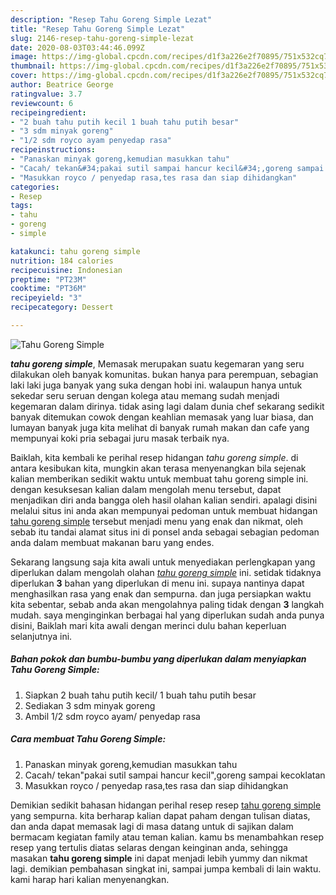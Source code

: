 ```yaml
---
description: "Resep Tahu Goreng Simple Lezat"
title: "Resep Tahu Goreng Simple Lezat"
slug: 2146-resep-tahu-goreng-simple-lezat
date: 2020-08-03T03:44:46.099Z
image: https://img-global.cpcdn.com/recipes/d1f3a226e2f70895/751x532cq70/tahu-goreng-simple-foto-resep-utama.jpg
thumbnail: https://img-global.cpcdn.com/recipes/d1f3a226e2f70895/751x532cq70/tahu-goreng-simple-foto-resep-utama.jpg
cover: https://img-global.cpcdn.com/recipes/d1f3a226e2f70895/751x532cq70/tahu-goreng-simple-foto-resep-utama.jpg
author: Beatrice George
ratingvalue: 3.7
reviewcount: 6
recipeingredient:
- "2 buah tahu putih kecil 1 buah tahu putih besar"
- "3 sdm minyak goreng"
- "1/2 sdm royco ayam penyedap rasa"
recipeinstructions:
- "Panaskan minyak goreng,kemudian masukkan tahu"
- "Cacah/ tekan&#34;pakai sutil sampai hancur kecil&#34;,goreng sampai kecoklatan"
- "Masukkan royco / penyedap rasa,tes rasa dan siap dihidangkan"
categories:
- Resep
tags:
- tahu
- goreng
- simple

katakunci: tahu goreng simple 
nutrition: 184 calories
recipecuisine: Indonesian
preptime: "PT23M"
cooktime: "PT36M"
recipeyield: "3"
recipecategory: Dessert

---
```



![Tahu Goreng Simple](https://img-global.cpcdn.com/recipes/d1f3a226e2f70895/751x532cq70/tahu-goreng-simple-foto-resep-utama.jpg)

<b><i>tahu goreng simple</i></b>, Memasak merupakan suatu kegemaran yang seru dilakukan oleh banyak komunitas. bukan hanya para perempuan, sebagian laki laki juga banyak yang suka dengan hobi ini. walaupun hanya untuk sekedar seru seruan dengan kolega atau memang sudah menjadi kegemaran dalam dirinya. tidak asing lagi dalam dunia chef sekarang sedikit banyak ditemukan cowok dengan keahlian memasak yang luar biasa, dan lumayan banyak juga kita melihat di banyak rumah makan dan cafe yang mempunyai koki pria sebagai juru masak terbaik nya.

Baiklah, kita kembali ke perihal resep hidangan <i>tahu goreng simple</i>. di antara kesibukan kita, mungkin akan terasa menyenangkan bila sejenak kalian memberikan sedikit waktu untuk membuat tahu goreng simple ini. dengan kesuksesan kalian dalam mengolah menu tersebut, dapat menjadikan diri anda bangga oleh hasil olahan kalian sendiri. apalagi disini melalui situs ini anda akan mempunyai pedoman untuk membuat hidangan <u>tahu goreng simple</u> tersebut menjadi menu yang enak dan nikmat, oleh sebab itu tandai alamat situs ini di ponsel anda sebagai sebagian pedoman anda dalam membuat makanan baru yang endes.




Sekarang langsung saja kita awali untuk menyediakan perlengkapan yang diperlukan dalam mengolah olahan <u><i>tahu goreng simple</i></u> ini. setidak tidaknya diperlukan <b>3</b> bahan yang diperlukan di menu ini. supaya nantinya dapat menghasilkan rasa yang enak dan sempurna. dan juga persiapkan waktu kita sebentar, sebab anda akan mengolahnya paling tidak dengan <b>3</b> langkah mudah. saya menginginkan berbagai hal yang diperlukan sudah anda punya disini, Baiklah mari kita awali dengan merinci dulu bahan keperluan selanjutnya ini.

<!--inarticleads1-->

##### Bahan pokok dan bumbu-bumbu yang diperlukan dalam menyiapkan Tahu Goreng Simple:

1. Siapkan 2 buah tahu putih kecil/ 1 buah tahu putih besar
1. Sediakan 3 sdm minyak goreng
1. Ambil 1/2 sdm royco ayam/ penyedap rasa




<!--inarticleads2-->

##### Cara membuat Tahu Goreng Simple:

1. Panaskan minyak goreng,kemudian masukkan tahu
1. Cacah/ tekan&#34;pakai sutil sampai hancur kecil&#34;,goreng sampai kecoklatan
1. Masukkan royco / penyedap rasa,tes rasa dan siap dihidangkan




Demikian sedikit bahasan hidangan perihal resep resep <u>tahu goreng simple</u> yang sempurna. kita berharap kalian dapat paham dengan tulisan diatas, dan anda dapat memasak lagi di masa datang untuk di sajikan dalam bermacam kegiatan family atau teman kalian. kamu bs menambahkan resep resep yang tertulis diatas selaras dengan keinginan anda, sehingga masakan <b>tahu goreng simple</b> ini dapat menjadi lebih yummy dan nikmat lagi. demikian pembahasan singkat ini, sampai jumpa kembali di lain waktu. kami harap hari kalian menyenangkan.
